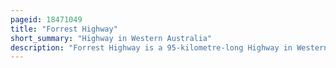 ```yaml
---
pageid: 18471049
title: "Forrest Highway"
short_summary: "Highway in Western Australia"
description: "Forrest Highway is a 95-kilometre-long Highway in Western Australia's Peel and South West Regions, extending Perth's Kwinana Freeway from East of Mandurah down to Bunbury. Old Coast Road was the original Mandurah–Bunbury Route, dating back to the 1840S. Part of this Road and the australind Bypass around Australind and Eaton were subsumed by the forrest Highway. The Highway begins at Kwinana Freeway's southern Terminus in Ravenswood, continues around the Peel Inlet to Lake Clifton, and Heads south to finish at Bunbury's Eelup Roundabout. There are a Number of at-grade Intersections with minor Roads in the Shires of Murray Waroona and Harvey including Greenlands Road and old Bunbury Road both of which Connect to south western Highway near Pinjarra."
---
```

